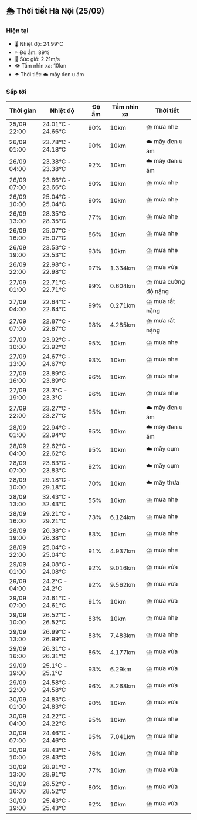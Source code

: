 ## 🌦️ Thời tiết Hà Nội (25/09)

### Hiện tại

- 🌡️ Nhiệt độ: 24.99℃
- 💦 Độ ẩm: 89%
- 💨 Sức gió: 2.21m/s
- 👁️ Tầm nhìn xa: 10km
- ☂️ Thời tiết: ☁️ mây đen u ám

### Sắp tới

| Thời gian | Nhiệt độ | Độ ẩm | Tầm nhìn xa | Thời tiết |
| --- | --- | --- | --- | --- |
| 25/09 22:00 | 24.01℃ - 24.66℃ | 90% | 10km | ⛈️ mưa nhẹ |
| 26/09 01:00 | 23.78℃ - 24.18℃ | 90% | 10km | ☁️ mây đen u ám |
| 26/09 04:00 | 23.38℃ - 23.38℃ | 92% | 10km | ☁️ mây đen u ám |
| 26/09 07:00 | 23.66℃ - 23.66℃ | 90% | 10km | ⛈️ mưa nhẹ |
| 26/09 10:00 | 25.04℃ - 25.04℃ | 90% | 10km | ⛈️ mưa nhẹ |
| 26/09 13:00 | 28.35℃ - 28.35℃ | 77% | 10km | ⛈️ mưa nhẹ |
| 26/09 16:00 | 25.07℃ - 25.07℃ | 86% | 10km | ⛈️ mưa nhẹ |
| 26/09 19:00 | 23.53℃ - 23.53℃ | 93% | 10km | ⛈️ mưa nhẹ |
| 26/09 22:00 | 22.98℃ - 22.98℃ | 97% | 1.334km | ⛈️ mưa vừa |
| 27/09 01:00 | 22.71℃ - 22.71℃ | 99% | 0.604km | ⛈️ mưa cường độ nặng |
| 27/09 04:00 | 22.64℃ - 22.64℃ | 99% | 0.271km | ⛈️ mưa rất nặng |
| 27/09 07:00 | 22.87℃ - 22.87℃ | 98% | 4.285km | ⛈️ mưa rất nặng |
| 27/09 10:00 | 23.92℃ - 23.92℃ | 95% | 10km | ⛈️ mưa nhẹ |
| 27/09 13:00 | 24.67℃ - 24.67℃ | 93% | 10km | ⛈️ mưa nhẹ |
| 27/09 16:00 | 23.89℃ - 23.89℃ | 96% | 10km | ⛈️ mưa nhẹ |
| 27/09 19:00 | 23.3℃ - 23.3℃ | 96% | 10km | ⛈️ mưa nhẹ |
| 27/09 22:00 | 23.27℃ - 23.27℃ | 95% | 10km | ☁️ mây đen u ám |
| 28/09 01:00 | 22.94℃ - 22.94℃ | 95% | 10km | ☁️ mây đen u ám |
| 28/09 04:00 | 22.62℃ - 22.62℃ | 95% | 10km | ☁️ mây cụm |
| 28/09 07:00 | 23.83℃ - 23.83℃ | 92% | 10km | ☁️ mây cụm |
| 28/09 10:00 | 29.18℃ - 29.18℃ | 70% | 10km | ☁️ mây thưa |
| 28/09 13:00 | 32.43℃ - 32.43℃ | 55% | 10km | ⛈️ mưa nhẹ |
| 28/09 16:00 | 29.21℃ - 29.21℃ | 73% | 6.124km | ⛈️ mưa nhẹ |
| 28/09 19:00 | 26.38℃ - 26.38℃ | 83% | 10km | ⛈️ mưa nhẹ |
| 28/09 22:00 | 25.04℃ - 25.04℃ | 91% | 4.937km | ⛈️ mưa nhẹ |
| 29/09 01:00 | 24.08℃ - 24.08℃ | 92% | 9.016km | ⛈️ mưa vừa |
| 29/09 04:00 | 24.2℃ - 24.2℃ | 92% | 9.562km | ⛈️ mưa vừa |
| 29/09 07:00 | 24.61℃ - 24.61℃ | 91% | 10km | ⛈️ mưa vừa |
| 29/09 10:00 | 26.52℃ - 26.52℃ | 83% | 10km | ⛈️ mưa nhẹ |
| 29/09 13:00 | 26.99℃ - 26.99℃ | 83% | 7.483km | ⛈️ mưa nhẹ |
| 29/09 16:00 | 26.31℃ - 26.31℃ | 86% | 4.177km | ⛈️ mưa vừa |
| 29/09 19:00 | 25.1℃ - 25.1℃ | 93% | 6.29km | ⛈️ mưa vừa |
| 29/09 22:00 | 24.58℃ - 24.58℃ | 96% | 8.268km | ⛈️ mưa vừa |
| 30/09 01:00 | 24.83℃ - 24.83℃ | 90% | 10km | ⛈️ mưa vừa |
| 30/09 04:00 | 24.22℃ - 24.22℃ | 95% | 10km | ⛈️ mưa nhẹ |
| 30/09 07:00 | 24.46℃ - 24.46℃ | 95% | 7.041km | ⛈️ mưa nhẹ |
| 30/09 10:00 | 28.43℃ - 28.43℃ | 76% | 10km | ⛈️ mưa nhẹ |
| 30/09 13:00 | 28.91℃ - 28.91℃ | 77% | 10km | ⛈️ mưa vừa |
| 30/09 16:00 | 28.52℃ - 28.52℃ | 80% | 10km | ⛈️ mưa vừa |
| 30/09 19:00 | 25.43℃ - 25.43℃ | 92% | 10km | ⛈️ mưa vừa |
